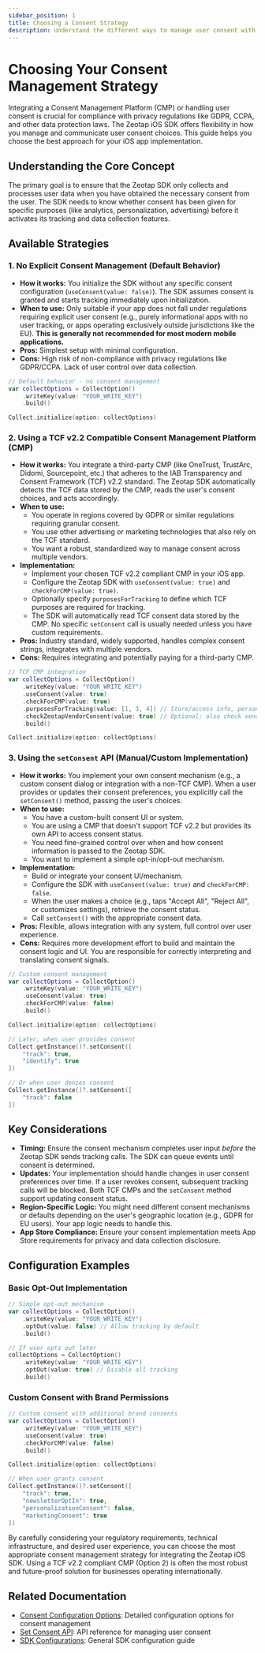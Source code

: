 ```yaml
---
sidebar_position: 1
title: Choosing a Consent Strategy
description: Understand the different ways to manage user consent with the Zeotap iOS SDK and choose the best approach for your needs.
---
```


# Choosing Your Consent Management Strategy

Integrating a Consent Management Platform (CMP) or handling user consent is crucial for compliance with privacy regulations like GDPR, CCPA, and other data protection laws. The Zeotap iOS SDK offers flexibility in how you manage and communicate user consent choices. This guide helps you choose the best approach for your iOS app implementation.

## Understanding the Core Concept

The primary goal is to ensure that the Zeotap SDK only collects and processes user data when you have obtained the necessary consent from the user. The SDK needs to know whether consent has been given for specific purposes (like analytics, personalization, advertising) before it activates its tracking and data collection features.

## Available Strategies

### 1. No Explicit Consent Management (Default Behavior)

*   **How it works:** You initialize the SDK without any specific consent configuration (`useConsent(value: false)`). The SDK assumes consent is granted and starts tracking immediately upon initialization.
*   **When to use:** Only suitable if your app does not fall under regulations requiring explicit user consent (e.g., purely informational apps with no user tracking, or apps operating exclusively outside jurisdictions like the EU). **This is generally not recommended for most modern mobile applications.**
*   **Pros:** Simplest setup with minimal configuration.
*   **Cons:** High risk of non-compliance with privacy regulations like GDPR/CCPA. Lack of user control over data collection.

```swift
// Default behavior - no consent management
var collectOptions = CollectOption()
    .writeKey(value: "YOUR_WRITE_KEY")
    .build()

Collect.initialize(option: collectOptions)
```

### 2. Using a TCF v2.2 Compatible Consent Management Platform (CMP)

*   **How it works:** You integrate a third-party CMP (like OneTrust, TrustArc, Didomi, Sourcepoint, etc.) that adheres to the IAB Transparency and Consent Framework (TCF) v2.2 standard. The Zeotap SDK automatically detects the TCF data stored by the CMP, reads the user's consent choices, and acts accordingly.
*   **When to use:**
    *   You operate in regions covered by GDPR or similar regulations requiring granular consent.
    *   You use other advertising or marketing technologies that also rely on the TCF standard.
    *   You want a robust, standardized way to manage consent across multiple vendors.
*   **Implementation:**
    *   Implement your chosen TCF v2.2 compliant CMP in your iOS app.
    *   Configure the Zeotap SDK with `useConsent(value: true)` and `checkForCMP(value: true)`.
    *   Optionally specify `purposesForTracking` to define which TCF purposes are required for tracking.
    *   The SDK will automatically read TCF consent data stored by the CMP. No specific `setConsent` call is usually needed unless you have custom requirements.
*   **Pros:** Industry standard, widely supported, handles complex consent strings, integrates with multiple vendors.
*   **Cons:** Requires integrating and potentially paying for a third-party CMP.

```swift
// TCF CMP integration
var collectOptions = CollectOption()
    .writeKey(value: "YOUR_WRITE_KEY")
    .useConsent(value: true)
    .checkForCMP(value: true)
    .purposesForTracking(value: [1, 3, 4]) // Store/access info, personalization, content selection
    .checkZeotapVendorConsent(value: true) // Optional: also check vendor consent
    .build()

Collect.initialize(option: collectOptions)
```

### 3. Using the `setConsent` API (Manual/Custom Implementation)

*   **How it works:** You implement your own consent mechanism (e.g., a custom consent dialog or integration with a non-TCF CMP). When a user provides or updates their consent preferences, you explicitly call the `setConsent()` method, passing the user's choices.
*   **When to use:**
    *   You have a custom-built consent UI or system.
    *   You are using a CMP that doesn't support TCF v2.2 but provides its own API to access consent status.
    *   You need fine-grained control over when and how consent information is passed to the Zeotap SDK.
    *   You want to implement a simple opt-in/opt-out mechanism.
*   **Implementation:**
    *   Build or integrate your consent UI/mechanism.
    *   Configure the SDK with `useConsent(value: true)` and `checkForCMP: false`.
    *   When the user makes a choice (e.g., taps "Accept All", "Reject All", or customizes settings), retrieve the consent status.
    *   Call `setConsent()` with the appropriate consent data.
*   **Pros:** Flexible, allows integration with any system, full control over user experience.
*   **Cons:** Requires more development effort to build and maintain the consent logic and UI. You are responsible for correctly interpreting and translating consent signals.

```swift
// Custom consent management
var collectOptions = CollectOption()
    .writeKey(value: "YOUR_WRITE_KEY")
    .useConsent(value: true)
    .checkForCMP(value: false)
    .build()

Collect.initialize(option: collectOptions)

// Later, when user provides consent
Collect.getInstance()?.setConsent([
    "track": true,
    "identify": true
])

// Or when user denies consent
Collect.getInstance()?.setConsent([
    "track": false
])
```

## Key Considerations

*   **Timing:** Ensure the consent mechanism completes user input *before* the Zeotap SDK sends tracking calls. The SDK can queue events until consent is determined.
*   **Updates:** Your implementation should handle changes in user consent preferences over time. If a user revokes consent, subsequent tracking calls will be blocked. Both TCF CMPs and the `setConsent` method support updating consent status.
*   **Region-Specific Logic:** You might need different consent mechanisms or defaults depending on the user's geographic location (e.g., GDPR for EU users). Your app logic needs to handle this.
*   **App Store Compliance:** Ensure your consent implementation meets App Store requirements for privacy and data collection disclosure.

## Configuration Examples

### Basic Opt-Out Implementation
```swift
// Simple opt-out mechanism
var collectOptions = CollectOption()
    .writeKey(value: "YOUR_WRITE_KEY")
    .optOut(value: false) // Allow tracking by default
    .build()

// If user opts out later
collectOptions = CollectOption()
    .writeKey(value: "YOUR_WRITE_KEY")
    .optOut(value: true) // Disable all tracking
    .build()
```

### Custom Consent with Brand Permissions
```swift
// Custom consent with additional brand consents
var collectOptions = CollectOption()
    .writeKey(value: "YOUR_WRITE_KEY")
    .useConsent(value: true)
    .checkForCMP(value: false)
    .build()

Collect.initialize(option: collectOptions)

// When user grants consent
Collect.getInstance()?.setConsent([
    "track": true,
    "newsletterOptIn": true,
    "personalizationConsent": false,
    "marketingConsent": true
])
```

By carefully considering your regulatory requirements, technical infrastructure, and desired user experience, you can choose the most appropriate consent management strategy for integrating the Zeotap iOS SDK. Using a TCF v2.2 compliant CMP (Option 2) is often the most robust and future-proof solution for businesses operating internationally.

## Related Documentation

- [Consent Configuration Options](../Configurations/consentOptions): Detailed configuration options for consent management
- [Set Consent API](../APIReference/setConsent): API reference for managing user consent
- [SDK Configurations](../Configurations/configurations): General SDK configuration guide